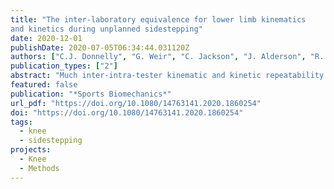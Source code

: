 ```yaml
---
title: "The inter-laboratory equivalence for lower limb kinematics
and kinetics during unplanned sidestepping"
date: 2020-12-01
publishDate: 2020-07-05T06:34:44.031120Z
authors: ["C.J. Donnelly", "G. Weir", "C. Jackson", "J. Alderson", "R. Rafeeuddin", "R. Sharir", "Jos Vanrenterghem", "Mark A. Robinson"]
publication_types: ["2"]
abstract: "Much inter-intra-tester kinematic and kinetic repeatability research exists, with a paucity investigating inter-laboratory equivalence. The objective of this research was to evaluate the inter-laboratory equivalence between time varying unplanned kinematics and moments of unplanned sidestepping (UnSS). Eight elite female athletes completed an established UnSS procedure motion capture laboratories in the UK and Australia. Three dimensional time varying unplanned sidestepping joint kinematics and moments were compared. Discrete variables were change of direction angles and velocity. Waveform data were compared using mean differences, 1D 95%CI and RMSE. Discrete variables were compared using 0D 95% CI. The mean differences and 95%CI for UnSS kinematics broadly supported equivalence between laboratories (RMSE≤5.1°). Excluding hip flexion/extension moments (RMSE = 1.04 Nm/kg), equivalence was also supported for time varying joint moments between laboratories (RMSE≤0.40 Nm/kg). Dependent variables typically used to characterise UnSS were also equivalent. When consistent experimental and modelling procedures are employed, consistent time varying UnSS lower limb joint kinematic and moment estimates between laboratories can be obtained. We therefore interpret these results as a support of equivalence, yet highlight the challenges of establishing between-laboratory experiments or data sharing, as well as establishing appropriate ranges of acceptable uncertainty. These findings are important for data sharing and multi-centre trials."
featured: false
publication: "*Sports Biomechanics*"
url_pdf: "https://doi.org/10.1080/14763141.2020.1860254"
doi: "https://doi.org/10.1080/14763141.2020.1860254"
tags:
  - knee
  - sidestepping
projects:
  - Knee
  - Methods
---
```

